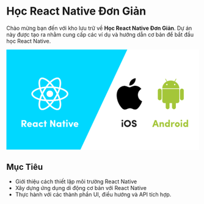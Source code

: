 
# Học React Native Đơn Giản


Chào mừng bạn đến với kho lưu trữ về **Học React Native Đơn Giản**. Dự án này được tạo ra nhằm cung cấp các ví dụ và hướng dẫn cơ bản để bắt đầu học React Native.

![Wallpaper](./wallpaper.png)

## Mục Tiêu

- Giới thiệu cách thiết lập môi trường React Native
- Xây dựng ứng dụng di động cơ bản với React Native
- Thực hành với các thành phần UI, điều hướng và API tích hợp.
